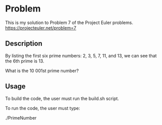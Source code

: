 # Problem 

This is my solution to Problem 7 of the Project Euler problems.
https://projecteuler.net/problem=7

## Description

By listing the first six prime numbers: 2, 3, 5, 7, 11, and 13, we can see that the 6th prime is 13.

What is the 10 001st prime number?

## Usage

To build the code, the user must run the build.sh script.

To run the code, the user must type:

./PrimeNumber